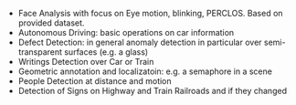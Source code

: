 

* Face Analysis with focus on Eye motion, blinking, PERCLOS. Based on provided dataset. 
* Autonomous Driving: basic operations on car information
* Defect Detection: in general anomaly detection in particular over semi-transparent surfaces (e.g. a glass)
* Writings Detection over Car or Train
* Geometric annotation and localizatoin: e.g. a semaphore in a scene
* People Detection at distance and motion
* Detection of Signs on Highway and Train Railroads and if they changed
